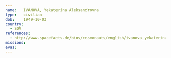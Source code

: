 ```yaml
---
name:	IVANOVA, Yekaterina Aleksandrovna
type:	civilian
dob:	1949-10-03
country:
  - SOV
references:
  - http://www.spacefacts.de/bios/cosmonauts/english/ivanova_yekaterina.htm
missions:
evas:
---
```

